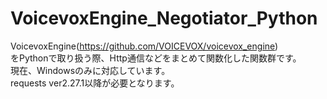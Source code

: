 # VoicevoxEngine_Negotiator_Python
VoicevoxEngine(https://github.com/VOICEVOX/voicevox_engine)<br>
をPythonで取り扱う際、Http通信などをまとめて関数化した関数群です。<br>
現在、Windowsのみに対応しています。<br>
requests ver2.27.1以降が必要となります。<br>
